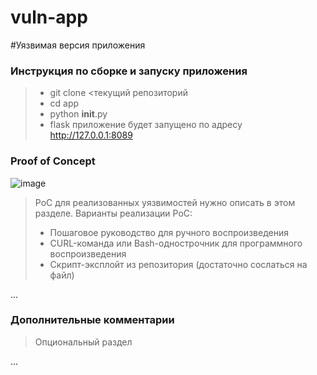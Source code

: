 # vuln-app
#Уязвимая версия приложения

### Инструкция по сборке и запуску приложения

> - git clone <текущий репозиторий
> - cd app
> - python __init__.py
> - flask приложение будет запущено по адресу http://127.0.0.1:8089



### Proof of Concept
![image](https://github.com/medarov411/vuln-app/assets/60567375/27dd6f24-64d5-45cf-a6a8-c63cb126a711)

> PoC для реализованных уязвимостей нужно описать в этом разделе. Варианты реализации PoC:
> - Пошаговое руководство для ручного воспроизведения
> - CURL-команда или Bash-однострочник для программного воспроизведения
> - Скрипт-эксплойт из репозитория (достаточно сослаться на файл)

...

### Дополнительные комментарии
> Опциональный раздел

...
